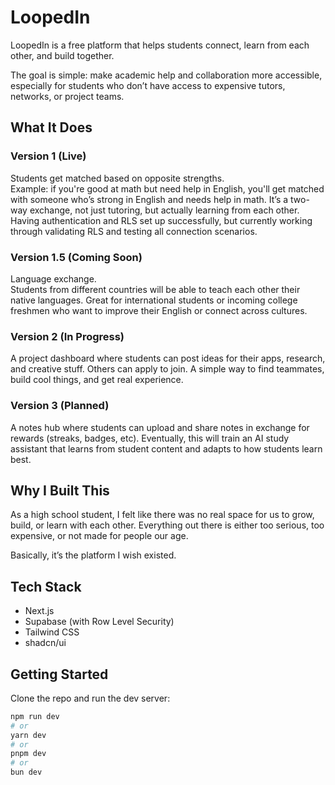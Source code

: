 # LoopedIn

LoopedIn is a free platform that helps students connect, learn from each other, and build together.

The goal is simple: make academic help and collaboration more accessible, especially for students who don’t have access to expensive tutors, networks, or project teams.

## What It Does

### Version 1 (Live)
Students get matched based on opposite strengths.  
Example: if you're good at math but need help in English, you'll get matched with someone who’s strong in English and needs help in math. It’s a two-way exchange, not just tutoring, but actually learning from each other. Having authentication and RLS set up successfully, but currently working through validating RLS and testing all connection scenarios.

### Version 1.5 (Coming Soon)
Language exchange.  
Students from different countries will be able to teach each other their native languages. Great for international students or incoming college freshmen who want to improve their English or connect across cultures.

### Version 2 (In Progress)
A project dashboard where students can post ideas for their apps, research, and creative stuff. Others can apply to join. A simple way to find teammates, build cool things, and get real experience.

### Version 3 (Planned)
A notes hub where students can upload and share notes in exchange for rewards (streaks, badges, etc). Eventually, this will train an AI study assistant that learns from student content and adapts to how students learn best.

## Why I Built This

As a high school student, I felt like there was no real space for us to grow, build, or learn with each other. Everything out there is either too serious, too expensive, or not made for people our age.  

Basically, it’s the platform I wish existed.

## Tech Stack

- Next.js 
- Supabase (with Row Level Security)
- Tailwind CSS
- shadcn/ui

## Getting Started

Clone the repo and run the dev server:

```bash
npm run dev
# or
yarn dev
# or
pnpm dev
# or
bun dev

